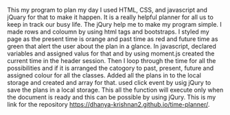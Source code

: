 This my program to plan my day I used HTML, CSS, and javascript and jQuary for that to make it happen.
It is a really helpful planner for all us to keep in track our busy life.
The jQury help me to make my program simple.
I made rows and coloumn by using html tags and bootstraps.
I styled my page as the present time is orange and past time as red and future time as green that alert the user about the plan in a glance.
In javascript, declared variables and assigned valus for that and by using moment.js created the current time in the header session.
Then I loop through the time for all the possibilities and if it is arranged the catogory to past, present, future and assigned colour for all the classes.
Added all the plans in to the local storage and created and array for that.
used click event by usig jQury to save the plans in a local storage.
This all the function will execute only when the document is ready and this can be possible by using jQury.
This is my link for the repository
https://dhanya-krishnan2.github.io/time-planner/.
